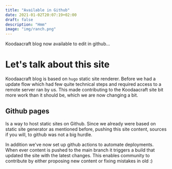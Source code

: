 ```yaml
---
title: "Available in Github"
date: 2021-01-02T20:07:19+02:00
draft: false
description: "Hmm"
image: "img/ranch.png"
---
```

Koodaacraft blog now available to edit in github...
<!--more-->

# Let's talk about this site

Koodaacraft blog is based on `hugo` static site renderer.
Before we had a update flow which had few quite technical steps and required access to a remote server ran by us.
This made contributing to the Koodaacraft site bit more work than it should be, which we are now changing a bit.

## Github pages

Is a way to host static sites on Github. Since we already were based on static site generator as mentioned before,
pushing this site content, sources if you will, to github was not a big hurdle.

In addition we've now set up github actions to automate deployments. When ever content is pushed to the main branch
it triggers a build that updated the site with the latest changes. This enables community to contribute by
either proposing new content or fixing mistakes in old :) 
